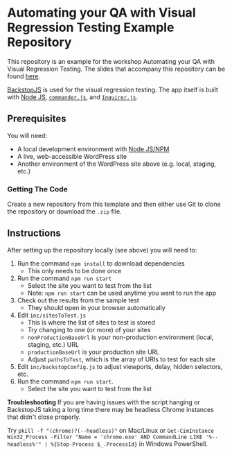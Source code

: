 # Automating your QA with Visual Regression Testing Example Repository

This repository is an example for the workshop Automating your QA with Visual Regression Testing. The slides that accompany this repository can be found [here](https://bit.ly/ataylorme-visual-regression-workshop).

[BackstopJS](https://github.com/garris/BackstopJS/) is used for the visual regression testing. The app itself is built with [Node JS](https://nodejs.org/), [`commander.js`](https://github.com/tj/commander.js/), and [`Inquirer.js`](https://github.com/SBoudrias/Inquirer.js).

## Prerequisites

You will need:

* A local development environment with [Node JS/NPM](https://docs.npmjs.com/getting-started/installing-node)
* A live, web-accessible WordPress site
* Another environment of the WordPress site above (e.g. local, staging, etc.)

### Getting The Code

Create a new repository from this template and then either use Git to clone the repository or download the `.zip` file.

## Instructions

After setting up the repository locally (see above) you will need to:

1. Run the command `npm install` to download dependencies
    * This only needs to be done once
1. Run the command `npm run start`
    * Select the site you want to test from the list
    * Note: `npm run start` can be used anytime you want to run the app
1. Check out the results from the sample test
    * They should open in your browser automatically
1. Edit `inc/sitesToTest.js`
    * This is where the list of sites to test is stored
    * Try changing to one (or more) of your sites
    * `nonProductionBaseUrl` is your non-production environment (local, staging, etc.) URL
    * `productionBaseUrl` is your production site URL
    * Adjust `pathsToTest`, which is the array of URIs to test for each site
1. Edit `inc/backstopConfig.js` to adjust viewports, delay, hidden selectors, etc.
1. Run the command `npm run start`.
    * Select the site you want to test from the list

**Troubleshooting**
If you are having issues with the script hanging or BackstopJS taking a long time there may be headless Chrome instances that didn't close properly.

Try `pkill -f "(chrome)?(--headless)"` on Mac/Linux or `Get-CimInstance Win32_Process -Filter "Name = 'chrome.exe' AND CommandLine LIKE '%--headless%'" | %{Stop-Process $_.ProcessId}` in Windows PowerShell.
